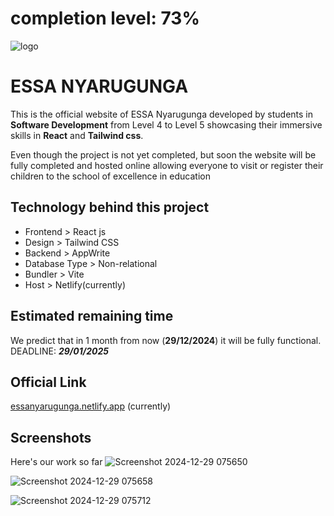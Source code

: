 # completion level: 73%

![logo](https://github.com/user-attachments/assets/dbc20f1a-a75d-477f-bc6d-93be755d7122)
# ESSA NYARUGUNGA

This is the official website of ESSA Nyarugunga developed by students in **Software Development** from Level 4 to Level 5 showcasing their immersive skills in **React** and **Tailwind css**.

Even though the project is not yet completed, but soon the website will be fully completed and hosted online allowing everyone to visit or register their children to the school of excellence in education

## Technology behind this project
- Frontend > React js
- Design > Tailwind CSS
- Backend > AppWrite
- Database Type > Non-relational
- Bundler > Vite
- Host > Netlify(currently)

## Estimated remaining time
We predict that in 1 month from now (**29/12/2024**) it will be fully functional. DEADLINE: **_29/01/2025_**

## Official Link
[essanyarugunga.netlify.app](https://essanyarugunga.netlify.app) (currently)

## Screenshots
Here's our work so far
![Screenshot 2024-12-29 075650](https://github.com/user-attachments/assets/82373d38-20e7-4287-8b68-7c179408fd64)

![Screenshot 2024-12-29 075658](https://github.com/user-attachments/assets/20a162ac-f38f-435a-a15c-c601049ad715)

![Screenshot 2024-12-29 075712](https://github.com/user-attachments/assets/c6ac575d-2a9a-464b-81c3-485ebd0e0195)



